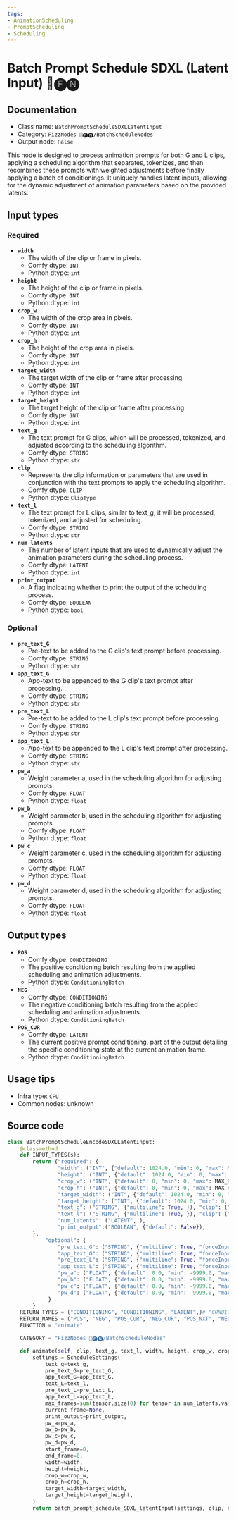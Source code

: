 ```yaml
---
tags:
- AnimationScheduling
- PromptScheduling
- Scheduling
---
```


# Batch Prompt Schedule SDXL (Latent Input) 📅🅕🅝
## Documentation
- Class name: `BatchPromptScheduleSDXLLatentInput`
- Category: `FizzNodes 📅🅕🅝/BatchScheduleNodes`
- Output node: `False`

This node is designed to process animation prompts for both G and L clips, applying a scheduling algorithm that separates, tokenizes, and then recombines these prompts with weighted adjustments before finally applying a batch of conditionings. It uniquely handles latent inputs, allowing for the dynamic adjustment of animation parameters based on the provided latents.
## Input types
### Required
- **`width`**
    - The width of the clip or frame in pixels.
    - Comfy dtype: `INT`
    - Python dtype: `int`
- **`height`**
    - The height of the clip or frame in pixels.
    - Comfy dtype: `INT`
    - Python dtype: `int`
- **`crop_w`**
    - The width of the crop area in pixels.
    - Comfy dtype: `INT`
    - Python dtype: `int`
- **`crop_h`**
    - The height of the crop area in pixels.
    - Comfy dtype: `INT`
    - Python dtype: `int`
- **`target_width`**
    - The target width of the clip or frame after processing.
    - Comfy dtype: `INT`
    - Python dtype: `int`
- **`target_height`**
    - The target height of the clip or frame after processing.
    - Comfy dtype: `INT`
    - Python dtype: `int`
- **`text_g`**
    - The text prompt for G clips, which will be processed, tokenized, and adjusted according to the scheduling algorithm.
    - Comfy dtype: `STRING`
    - Python dtype: `str`
- **`clip`**
    - Represents the clip information or parameters that are used in conjunction with the text prompts to apply the scheduling algorithm.
    - Comfy dtype: `CLIP`
    - Python dtype: `ClipType`
- **`text_l`**
    - The text prompt for L clips, similar to text_g, it will be processed, tokenized, and adjusted for scheduling.
    - Comfy dtype: `STRING`
    - Python dtype: `str`
- **`num_latents`**
    - The number of latent inputs that are used to dynamically adjust the animation parameters during the scheduling process.
    - Comfy dtype: `LATENT`
    - Python dtype: `int`
- **`print_output`**
    - A flag indicating whether to print the output of the scheduling process.
    - Comfy dtype: `BOOLEAN`
    - Python dtype: `bool`
### Optional
- **`pre_text_G`**
    - Pre-text to be added to the G clip's text prompt before processing.
    - Comfy dtype: `STRING`
    - Python dtype: `str`
- **`app_text_G`**
    - App-text to be appended to the G clip's text prompt after processing.
    - Comfy dtype: `STRING`
    - Python dtype: `str`
- **`pre_text_L`**
    - Pre-text to be added to the L clip's text prompt before processing.
    - Comfy dtype: `STRING`
    - Python dtype: `str`
- **`app_text_L`**
    - App-text to be appended to the L clip's text prompt after processing.
    - Comfy dtype: `STRING`
    - Python dtype: `str`
- **`pw_a`**
    - Weight parameter a, used in the scheduling algorithm for adjusting prompts.
    - Comfy dtype: `FLOAT`
    - Python dtype: `float`
- **`pw_b`**
    - Weight parameter b, used in the scheduling algorithm for adjusting prompts.
    - Comfy dtype: `FLOAT`
    - Python dtype: `float`
- **`pw_c`**
    - Weight parameter c, used in the scheduling algorithm for adjusting prompts.
    - Comfy dtype: `FLOAT`
    - Python dtype: `float`
- **`pw_d`**
    - Weight parameter d, used in the scheduling algorithm for adjusting prompts.
    - Comfy dtype: `FLOAT`
    - Python dtype: `float`
## Output types
- **`POS`**
    - Comfy dtype: `CONDITIONING`
    - The positive conditioning batch resulting from the applied scheduling and animation adjustments.
    - Python dtype: `ConditioningBatch`
- **`NEG`**
    - Comfy dtype: `CONDITIONING`
    - The negative conditioning batch resulting from the applied scheduling and animation adjustments.
    - Python dtype: `ConditioningBatch`
- **`POS_CUR`**
    - Comfy dtype: `LATENT`
    - The current positive prompt conditioning, part of the output detailing the specific conditioning state at the current animation frame.
    - Python dtype: `ConditioningBatch`
## Usage tips
- Infra type: `CPU`
- Common nodes: unknown


## Source code
```python
class BatchPromptScheduleEncodeSDXLLatentInput:
    @classmethod
    def INPUT_TYPES(s):
        return {"required": {
                "width": ("INT", {"default": 1024.0, "min": 0, "max": MAX_RESOLUTION}),
                "height": ("INT", {"default": 1024.0, "min": 0, "max": MAX_RESOLUTION}),
                "crop_w": ("INT", {"default": 0, "min": 0, "max": MAX_RESOLUTION}),
                "crop_h": ("INT", {"default": 0, "min": 0, "max": MAX_RESOLUTION}),
                "target_width": ("INT", {"default": 1024.0, "min": 0, "max": MAX_RESOLUTION}),
                "target_height": ("INT", {"default": 1024.0, "min": 0, "max": MAX_RESOLUTION}),
                "text_g": ("STRING", {"multiline": True, }), "clip": ("CLIP", ),
                "text_l": ("STRING", {"multiline": True, }), "clip": ("CLIP", ),
                "num_latents": ("LATENT", ),
                "print_output":("BOOLEAN", {"default": False}),
        },
            "optional": {
                "pre_text_G": ("STRING", {"multiline": True, "forceInput": True}),
                "app_text_G": ("STRING", {"multiline": True, "forceInput": True}),
                "pre_text_L": ("STRING", {"multiline": True, "forceInput": True}),
                "app_text_L": ("STRING", {"multiline": True, "forceInput": True}),
                "pw_a": ("FLOAT", {"default": 0.0, "min": -9999.0, "max": 9999.0, "step": 0.1, "forceInput": True }),
                "pw_b": ("FLOAT", {"default": 0.0, "min": -9999.0, "max": 9999.0, "step": 0.1, "forceInput": True }),
                "pw_c": ("FLOAT", {"default": 0.0, "min": -9999.0, "max": 9999.0, "step": 0.1, "forceInput": True }),
                "pw_d": ("FLOAT", {"default": 0.0, "min": -9999.0, "max": 9999.0, "step": 0.1, "forceInput": True }),
             }
        }
    RETURN_TYPES = ("CONDITIONING", "CONDITIONING", "LATENT",)# "CONDITIONING", "CONDITIONING", "CONDITIONING", "CONDITIONING",)
    RETURN_NAMES = ("POS", "NEG", "POS_CUR", "NEG_CUR", "POS_NXT", "NEG_NXT",)
    FUNCTION = "animate"

    CATEGORY = "FizzNodes 📅🅕🅝/BatchScheduleNodes"

    def animate(self, clip, text_g, text_l, width, height, crop_w, crop_h, target_width, target_height, num_latents, print_output, app_text_G = '', app_text_L = '', pre_text_G = '', pre_text_L = '', pw_a=0, pw_b=0, pw_c=0, pw_d=0):
        settings = ScheduleSettings(
            text_g=text_g,
            pre_text_G=pre_text_G,
            app_text_G=app_text_G,
            text_L=text_l,
            pre_text_L=pre_text_L,
            app_text_L=app_text_L,
            max_frames=sum(tensor.size(0) for tensor in num_latents.values()),
            current_frame=None,
            print_output=print_output,
            pw_a=pw_a,
            pw_b=pw_b,
            pw_c=pw_c,
            pw_d=pw_d,
            start_frame=0,
            end_frame=0,
            width=width,
            height=height,
            crop_w=crop_w,
            crop_h=crop_h,
            target_width=target_width,
            target_height=target_height,
        )
        return batch_prompt_schedule_SDXL_latentInput(settings, clip, num_latents)

```
